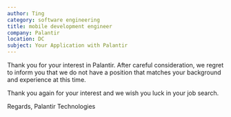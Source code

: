 ```yaml
---
author: Ting
category: software engineering
title: mobile development engineer
company: Palantir
location: DC
subject: Your Application with Palantir
---
```

Thank you for your interest in Palantir. After careful consideration, we regret to inform you that we do not have a position that matches your background and experience at this time.

Thank you again for your interest and we wish you luck in your job search. 

Regards,
Palantir Technologies
